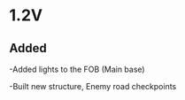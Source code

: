 # 1.2V
## Added

-Added lights to the FOB (Main base)

-Built new structure, Enemy road checkpoints 
